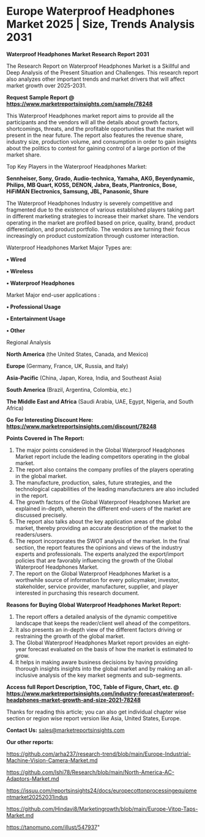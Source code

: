 # Europe Waterproof Headphones Market 2025 | Size, Trends Analysis 2031

<strong>Waterproof Headphones Market Research Report 2031</strong>

The Research Report on Waterproof Headphones Market is a Skillful and Deep Analysis of the Present Situation and Challenges. This research report also analyzes other important trends and market drivers that will affect market growth over 2025-2031.

<strong>Request Sample Report @ <a href=https://www.marketreportsinsights.com/sample/78248>https://www.marketreportsinsights.com/sample/78248</a></strong>

This Waterproof Headphones market report aims to provide all the participants and the vendors will all the details about growth factors, shortcomings, threats, and the profitable opportunities that the market will present in the near future. The report also features the revenue share, industry size, production volume, and consumption in order to gain insights about the politics to contest for gaining control of a large portion of the market share.

Top Key Players in the Waterproof Headphones Market:

<strong>Sennheiser, Sony, Grado, Audio-technica, Yamaha, AKG, Beyerdynamic, Philips, MB Quart, KOSS, DENON, Jabra, Beats, Plantronics, Bose, HiFiMAN Electronics, Samsung, JBL, Panasonic, Shure</strong>

The Waterproof Headphones Industry is severely competitive and fragmented due to the existence of various established players taking part in different marketing strategies to increase their market share. The vendors operating in the market are profiled based on price, quality, brand, product differentiation, and product portfolio. The vendors are turning their focus increasingly on product customization through customer interaction.

Waterproof Headphones Market Major Types are:

<strong>• Wired

• Wireless

• Waterproof Headphones</strong>

Market Major end-user applications :

<strong>• Professional Usage

• Entertainment Usage

• Other</strong>

Regional Analysis

</u><strong><b>North America</b></strong> (the United States, Canada, and Mexico)

<strong><b>Europe </b></strong>(Germany, France, UK, Russia, and Italy)

<strong><b>Asia-Pacific</b></strong> (China, Japan, Korea, India, and Southeast Asia)

<strong><b>South America</b></strong> (Brazil, Argentina, Colombia, etc.)

<strong><b>The Middle East and Africa</b></strong> (Saudi Arabia, UAE, Egypt, Nigeria, and South Africa)

<strong>Go For Interesting Discount Here: <a href=https://www.marketreportsinsights.com/discount/78248>https://www.marketreportsinsights.com/discount/78248</a></strong>

<strong>Points Covered in The Report:</strong>
<ol>
  <li>The major points considered in the Global Waterproof Headphones Market report include the leading competitors operating in the global market.</li>
  <li>The report also contains the company profiles of the players operating in the global market.</li>
  <li>The manufacture, production, sales, future strategies, and the technological capabilities of the leading manufacturers are also included in the report.</li>
  <li>The growth factors of the Global Waterproof Headphones Market are explained in-depth, wherein the different end-users of the market are discussed precisely.</li>
  <li>The report also talks about the key application areas of the global market, thereby providing an accurate description of the market to the readers/users.</li>
  <li>The report incorporates the SWOT analysis of the market. In the final section, the report features the opinions and views of the industry experts and professionals. The experts analyzed the export/import policies that are favorably influencing the growth of the Global Waterproof Headphones Market.</li>
  <li>The report on the Global Waterproof Headphones Market is a worthwhile source of information for every policymaker, investor, stakeholder, service provider, manufacturer, supplier, and player interested in purchasing this research document.</li>
</ol>
<strong>Reasons for Buying Global Waterproof Headphones Market Report:</strong>

<ol>
  <li>The report offers a detailed analysis of the dynamic competitive landscape that keeps the reader/client well ahead of the competitors.</li>
  <li>It also presents an in-depth view of the different factors driving or restraining the growth of the global market.</li>
  <li>The Global Waterproof Headphones Market report provides an eight-year forecast evaluated on the basis of how the market is estimated to grow.</li>
  <li>It helps in making aware business decisions by having providing thorough insights insights into the global market and by making an all-inclusive analysis of the key market segments and sub-segments.</li>
</ol>
<strong>Access full Report Description, TOC, Table of Figure, Chart, etc. @ <a href=https://www.marketreportsinsights.com/industry-forecast/waterproof-headphones-market-growth-and-size-2021-78248>https://www.marketreportsinsights.com/industry-forecast/waterproof-headphones-market-growth-and-size-2021-78248</a></strong>


Thanks for reading this article; you can also get individual chapter wise section or region wise report version like Asia, United States, Europe.

<strong>Contact Us:</strong>
sales@marketreportsinsights.com

<strong>Our other reports:</strong>

<a href=https://github.com/arha237/research-trend/blob/main/Europe-Industrial-Machine-Vision-Camera-Market.md>https://github.com/arha237/research-trend/blob/main/Europe-Industrial-Machine-Vision-Camera-Market.md</a>

<a href=https://github.com/Ishi78/Research/blob/main/North-America-AC-Adaptors-Market.md>https://github.com/Ishi78/Research/blob/main/North-America-AC-Adaptors-Market.md</a>

<a href=https://issuu.com/reportsinsights24/docs/europecottonprocessingequipmentmarket20252031indus>https://issuu.com/reportsinsights24/docs/europecottonprocessingequipmentmarket20252031indus</a>

<a href=https://github.com/Hindavi8/Marketingrowth/blob/main/Europe-Vitop-Taps-Market.md>https://github.com/Hindavi8/Marketingrowth/blob/main/Europe-Vitop-Taps-Market.md</a>

<a href=https://tanomuno.com/illust/547937>https://tanomuno.com/illust/547937</a>"
